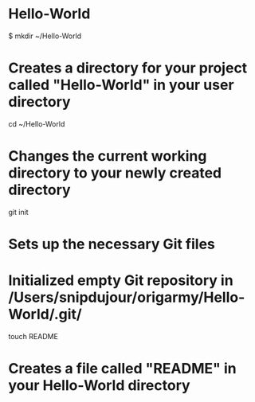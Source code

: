 Hello-World
===========
$ mkdir ~/Hello-World
# Creates a directory for your project called "Hello-World" in your user directory

cd ~/Hello-World
# Changes the current working directory to your newly created directory

git init
# Sets up the necessary Git files
# Initialized empty Git repository in /Users/snipdujour/origarmy/Hello-World/.git/

touch README
# Creates a file called "README" in your Hello-World directory
